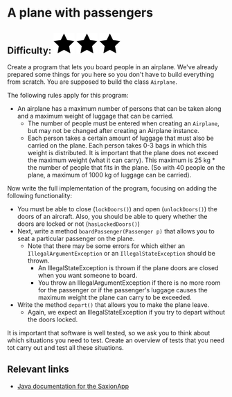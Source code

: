# A plane with passengers
## Difficulty: ![Filled](../resources/star-filled.svg) ![Filled](../resources/star-filled.svg) ![Filled](../resources/star-filled.svg)

Create a program that lets you board people in an airplane. We've already prepared some things for you here so you don't have to build everything from scratch. You are supposed to build the class `Airplane`.

The following rules apply for this program:
* An airplane has a maximum number of persons that can be taken along and a maximum weight of luggage that can be carried.
    * The number of people must be entered when creating an `Airplane`, but may not be changed after creating an Airplane instance.
    * Each person takes a certain amount of luggage that must also be carried on the plane. Each person takes 0-3 bags in which this weight is distributed. It is important that the plane does not exceed the maximum weight (what it can carry). This maximum is 25 kg * the number of people that fits in the plane. (So with 40 people on the plane, a maximum of 1000 kg of luggage can be carried).

Now write the full implementation of the program, focusing on adding the following functionality:
* You must be able to close (`lockDoors()`) and open (`unlockDoors()`) the doors of an aircraft. Also, you should be able to query whether the doors are locked or not (`hasLockedDoors()`)
* Next, write a method `boardPassenger(Passenger p)` that allows you to seat a particular passenger on the plane.
    * Note that there may be some errors for which either an `IllegalArgumentException` or an `IllegalStateException` should be thrown.
        * An IllegalStateException is thrown if the plane doors are closed when you want someone to board.
        * You throw an IllegalArgumentException if there is no more room for the passenger or if the passenger's luggage causes the maximum weight the plane can carry to be exceeded.
* Write the method `depart()` that allows you to make the plane leave.
    * Again, we expect an IllegalStateException if you try to depart without the doors locked.

It is important that software is well tested, so we ask you to think about which situations you need to test. Create an overview of tests that you need tot carry out and test all these situations.

## Relevant links
* [Java documentation for the SaxionApp](https://saxionapp.hboictlab.nl/nl/saxion/app/SaxionApp.html)

